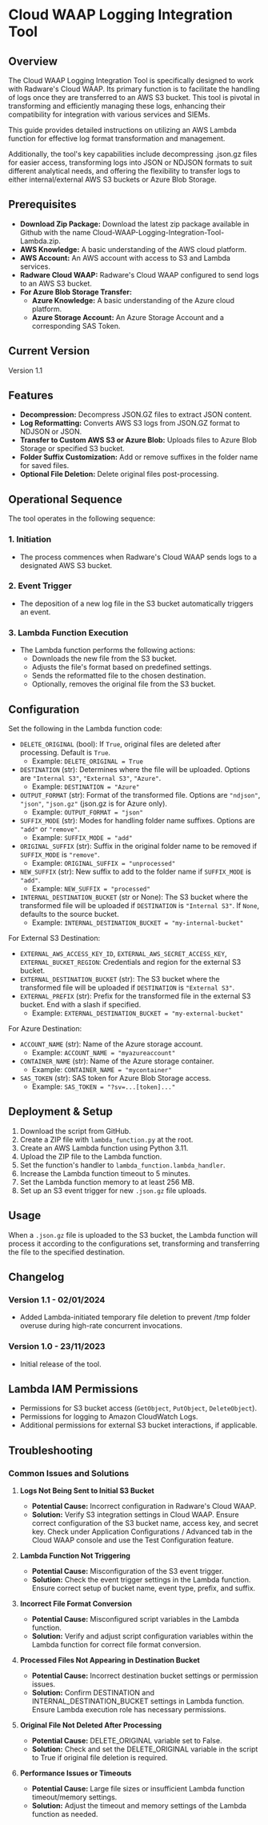 # Cloud WAAP Logging Integration Tool

## Overview
The Cloud WAAP Logging Integration Tool is specifically designed to work with Radware's Cloud WAAP. Its primary function is to facilitate the handling of logs once they are transferred to an AWS S3 bucket. This tool is pivotal in transforming and efficiently managing these logs, enhancing their compatibility for integration with various services and SIEMs.

This guide provides detailed instructions on utilizing an AWS Lambda function for effective log format transformation and management.

Additionally, the tool's key capabilities include decompressing .json.gz files for easier access, transforming logs into JSON or NDJSON formats to suit different analytical needs, and offering the flexibility to transfer logs to either internal/external AWS S3 buckets or Azure Blob Storage.

## Prerequisites
- **Download Zip Package:** Download the latest zip package available in Github with the name Cloud-WAAP-Logging-Integration-Tool-Lambda.zip.
- **AWS Knowledge:** A basic understanding of the AWS cloud platform.
- **AWS Account:** An AWS account with access to S3 and Lambda services.
- **Radware Cloud WAAP:** Radware's Cloud WAAP configured to send logs to an AWS S3 bucket.
- **For Azure Blob Storage Transfer:**
  - **Azure Knowledge:** A basic understanding of the Azure cloud platform.
  - **Azure Storage Account:** An Azure Storage Account and a corresponding SAS Token.

## Current Version
Version 1.1

## Features
- **Decompression:** Decompress JSON.GZ files to extract JSON content.
- **Log Reformatting:** Converts AWS S3 logs from JSON.GZ format to NDJSON or JSON.
- **Transfer to Custom AWS S3 or Azure Blob:** Uploads files to Azure Blob Storage or specified S3 bucket.
- **Folder Suffix Customization:** Add or remove suffixes in the folder name for saved files.
- **Optional File Deletion:** Delete original files post-processing.

## Operational Sequence
The tool operates in the following sequence:

### 1. Initiation
- The process commences when Radware's Cloud WAAP sends logs to a designated AWS S3 bucket.

### 2. Event Trigger
- The deposition of a new log file in the S3 bucket automatically triggers an event.

### 3. Lambda Function Execution
- The Lambda function performs the following actions:
  - Downloads the new file from the S3 bucket.
  - Adjusts the file's format based on predefined settings.
  - Sends the reformatted file to the chosen destination.
  - Optionally, removes the original file from the S3 bucket.


## Configuration

Set the following in the Lambda function code:

- `DELETE_ORIGINAL` (bool): If `True`, original files are deleted after processing. Default is `True`.
  - Example: `DELETE_ORIGINAL = True`
- `DESTINATION` (str): Determines where the file will be uploaded. Options are `"Internal S3"`, `"External S3"`, `"Azure"`.
  - Example: `DESTINATION = "Azure"`
- `OUTPUT_FORMAT` (str): Format of the transformed file. Options are `"ndjson"`, `"json"`, `"json.gz"` (json.gz is for Azure only).
  - Example: `OUTPUT_FORMAT = "json"`
- `SUFFIX_MODE` (str): Modes for handling folder name suffixes. Options are `"add"` or `"remove"`.
  - Example: `SUFFIX_MODE = "add"`
- `ORIGINAL_SUFFIX` (str): Suffix in the original folder name to be removed if `SUFFIX_MODE` is `"remove"`.
  - Example: `ORIGINAL_SUFFIX = "unprocessed"`
- `NEW_SUFFIX` (str): New suffix to add to the folder name if `SUFFIX_MODE` is `"add"`.
  - Example: `NEW_SUFFIX = "processed"`
- `INTERNAL_DESTINATION_BUCKET` (str or None): The S3 bucket where the transformed file will be uploaded if `DESTINATION` is `"Internal S3"`. If `None`, defaults to the source bucket.
  - Example: `INTERNAL_DESTINATION_BUCKET = "my-internal-bucket"`

For External S3 Destination:
- `EXTERNAL_AWS_ACCESS_KEY_ID`, `EXTERNAL_AWS_SECRET_ACCESS_KEY`, `EXTERNAL_BUCKET_REGION`: Credentials and region for the external S3 bucket.
- `EXTERNAL_DESTINATION_BUCKET` (str): The S3 bucket where the transformed file will be uploaded if `DESTINATION` is `"External S3"`.
- `EXTERNAL_PREFIX` (str): Prefix for the transformed file in the external S3 bucket. End with a slash if specified.
  - Example: `EXTERNAL_DESTINATION_BUCKET = "my-external-bucket"`

For Azure Destination:
- `ACCOUNT_NAME` (str): Name of the Azure storage account.
  - Example: `ACCOUNT_NAME = "myazureaccount"`
- `CONTAINER_NAME` (str): Name of the Azure storage container.
  - Example: `CONTAINER_NAME = "mycontainer"`
- `SAS_TOKEN` (str): SAS token for Azure Blob Storage access.
  - Example: `SAS_TOKEN = "?sv=...[token]..."`

## Deployment & Setup

1. Download the script from GitHub.
2. Create a ZIP file with `lambda_function.py` at the root.
3. Create an AWS Lambda function using Python 3.11.
4. Upload the ZIP file to the Lambda function.
5. Set the function's handler to `lambda_function.lambda_handler`.
6. Increase the Lambda function timeout to 5 minutes.
7. Set the Lambda function memory to at least 256 MB.
8. Set up an S3 event trigger for new `.json.gz` file uploads.

## Usage

When a `.json.gz` file is uploaded to the S3 bucket, the Lambda function will process it according to the configurations set, transforming and transferring the file to the specified destination.


## Changelog

### Version 1.1 - 02/01/2024
- Added Lambda-initiated temporary file deletion to prevent /tmp folder overuse during high-rate concurrent invocations.
### Version 1.0 - 23/11/2023
- Initial release of the tool.

## Lambda IAM Permissions

- Permissions for S3 bucket access (`GetObject`, `PutObject`, `DeleteObject`).
- Permissions for logging to Amazon CloudWatch Logs.
- Additional permissions for external S3 bucket interactions, if applicable.

## Troubleshooting

### Common Issues and Solutions

1. **Logs Not Being Sent to Initial S3 Bucket**
   - **Potential Cause:** Incorrect configuration in Radware's Cloud WAAP.
   - **Solution:** Verify S3 integration settings in Cloud WAAP. Ensure correct configuration of the S3 bucket name, access key, and secret key. Check under Application Configurations / Advanced tab in the Cloud WAAP console and use the Test Configuration feature.

2. **Lambda Function Not Triggering**
   - **Potential Cause:** Misconfiguration of the S3 event trigger.
   - **Solution:** Check the event trigger settings in the Lambda function. Ensure correct setup of bucket name, event type, prefix, and suffix.

3. **Incorrect File Format Conversion**
   - **Potential Cause:** Misconfigured script variables in the Lambda function.
   - **Solution:** Verify and adjust script configuration variables within the Lambda function for correct file format conversion.

4. **Processed Files Not Appearing in Destination Bucket**
   - **Potential Cause:** Incorrect destination bucket settings or permission issues.
   - **Solution:** Confirm DESTINATION and INTERNAL_DESTINATION_BUCKET settings in Lambda function. Ensure Lambda execution role has necessary permissions.

5. **Original File Not Deleted After Processing**
   - **Potential Cause:** DELETE_ORIGINAL variable set to False.
   - **Solution:** Check and set the DELETE_ORIGINAL variable in the script to True if original file deletion is required.

6. **Performance Issues or Timeouts**
   - **Potential Cause:** Large file sizes or insufficient Lambda function timeout/memory settings.
   - **Solution:** Adjust the timeout and memory settings of the Lambda function as needed.
